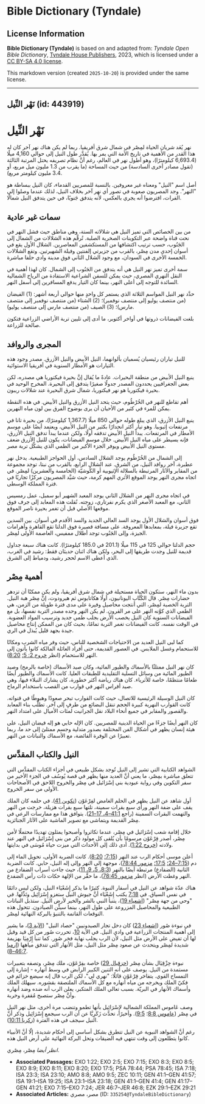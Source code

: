 # Bible Dictionary (Tyndale)

## License Information

**Bible Dictionary (Tyndale)** is based on and adapted from: _Tyndale Open Bible Dictionary_, [Tyndale House Publishers](https://tyndaleopenresources.com/), 2023, which is licensed under a [CC BY-SA 4.0 license](https://creativecommons.org/licenses/by-sa/4.0/legalcode.en).

This markdown version (created `2025-10-20`) is provided under the same license.



--------------------------------

## نَهْر النِّيل (id: 443919)

نَهْر النِّيل
=============

نهر يُعَد شريان الحياة لمِصْر في شمال شرق أفريقيا. ربما لم يكن هناك نهر آخر كان له هذا القدر من الأهمية في تاريخ الأمة التي يمر بها. يُقدَّر طول النيل إلى حوالي 4,160 ميلًا (6,693\.4 كيلومترًا)، وهو أطول نهر في العالم، رغم أنَّ نظام تصريفه يحتل المرتبة الثالثة (تقول مصادر أخرى السادسة) من حيث المساحة (ما يقرب من 1\.3 مليون ميل مربع، أو 3\.4 مليون كيلومتر مربع).

أصل اسم "النيل" ومعناه غير معروفين. بالنسبة للمصريين القدماء، كان النيل ببساطة هو "النهر". وجد المصريون صعوبة في تصور أي نهر آخر بخلاف النيل، لذلك عندما وصلوا إلى الفرات، افترضوا أنه يجري بالعكس، لأنه يتدفق جَنوبًا، في حين يتدفق النيل شمالًا.

سمات غير عادية
--------------

من بين الخصائص التي تميز النيل هي شلالاته الستة، وهي مناطق حيث فشل النهر في نحت قناة واضحة عبر التكوينات الصخرية الصلبة. تُرقَّم هذه الشلالات من الشمال إلى الجَنُوب، حسب ترتيب اكتشافها من المستكشفين المعاصرين. الشلال الأول يقع في أسوان إحدى مدن مِصْر، بالقرب من جزيرتي إلفنتين وفيلة الشهيرتين. وتقع الشلالات الخمسة الأخرى في السودان، مع وجود الشلال الثاني فوق مدينة وادي حلفا مباشرة.

سمة أخرى تميز نهر النيل هي أنه يتدفق من الجَنُوب إلى الشمال. كان لهذا أهمية في النقل النهري المصري، حيث يمكن للسفن الشراعية الاستفادة من الرياح الشمالية السائدة للتوجه إلى أعلى النهر، بينما كان التيار يدفع المسافرين إلى أسفل النهر.

حدَّد نهر النيل المواسم الثلاثة الذي يستمر كل واحدٍ منها حوالي أربعة أشهر: (1\) الفيضان (من منتصف يوليو إلى منتصف نوفمبر)؛ (2\) الشتاء (من منتصف نوفمبر إلى منتصف مارس)؛ (3\) الصيف (من منتصف مارس إلى منتصف يوليو).

بلغت الفيضانات ذروتها في أواخر أكتوبر، ما أدى إلى تليين تربة الأراضي الزراعية فتكون صالحة للزراعة.

المجرى والروافد
---------------

للنيل تياران رئيسيان يُسميان بألوانهما، النيل الأبيض والنيل الأزرق. مصدر وجود هذه التيارات هو الأمطار السنوية في أفريقيا الاستوائية.

ينبع النيل الأبيض من منطقة البحيرات. عادةً ما يُقال إنَّ بحيرة فيكتوريا هي مصدره، لكن بعض الجغرافيين يحددون المصدر جدولًا صغيرًا يتدفق إلى البحيرة. المخرج الوحيد في بحيرة فيكتوريا هو نهر فيكتوريا، شمال شرق البحيرة عند شلالات ريبون.

أهم تقاطع للنهر في الخُرْطُوم، حيث يتحد النيل الأزرق والنيل الأبيض. في هذه النقطة يمكن للمرء في كثير من الأحيان أن يرى بوضوح الفرق بين لون مياه النهرين.

ينبع النيل الأزرق، الذي يبلغ طوله حوالي 850 ميلًا (1,367\.7 كيلومترًا)، من بحيرة تانا في مرتفعات إثيوبيا. وهو تيار أكثر انحدارًا بكثير من النيل الأبيض، ويعتمد أيضًا على موسم الأمطار في المرتفعات. يبدأ النيل الأبيض تدفقه أولًا، ولكن عندما يبدأ تدفق النيل الأزرق، فإنه يسيطر على مياه النيل الأبيض. خلال موسم الفيضانات، يكون للنيل الأزرق ضعف مستوى النيل الأبيض ويوفر الجزء الأكبر من الطمي الذي يشكِّل تربة مصر.

إلى الشمال من الخُرْطُوم يوجد الشلال السادس، أول الحواجز الطبيعية. يدخل نهر عطبرة، آخر روافد النيل، من الشرق. عند الشلال الرابع، بالقرب من نبتا، توجد مجموعة من المقابر والآثار المرتبطة بالسلالة الإثيوبية أو الكُوشيّة (الخامسة والعشرين) لمِصْر. في اتجاه مجرى النهر يوجد الموقع الأثري المهم كرمة، حيث شيَّد المصريون مركزًا تجاريًا في فترة المملكة الوسطى.

في اتجاه مجرى النهر من الشلال الثاني يوجد المعبد الشهير أبو سمبل، عمل رمسيس الثاني، مع المعبد الأصغر الذي يكرم نفرتاري، زوجته. نُقلت هذه المعابد إلى جرف فوق موقعها الأصلي قبل أن تغمر بحيرة ناصر الموقع.

فوق أسوان والشلال الأول يوجد السد العالي الجديد والسد الأقدم في أسوان. بين السدين تقع جزيرة فيلة، بمعابدها المعروفة. على مسافة قصيرة فوق الدلتا تقع القاهرة وأهرامات الجيزة، وإلى الجَنُوب توجد أطلال ممفيس، العاصمة الأولى لمِصْر.

حجم الدلتا حوالي 125 في 115 ميلًا (201\.1 في 185\.0 كيلومترًا). كانت هناك سبعة جداول قديمة للنيل وجدت طريقها إلى البحر، ولكن هناك اثنان حديثان فقط: رشيد في الغرب، الذي أعطى الاسم لحجر رشيد، ودمياط إلى الشرق.

أهمية مِصْر
-----------

بدون ماء النهر، ستكون الحياة مستحيلة في شمال شرق أفريقيا، ولم يكن ممكنًا أن تزدهر حضارات مِصْر. قال الكُتَّاب اليونانيون، أولًا هكاتايوس ثم هيرودوت، إنَّ مِصْر هبة النيل. التربة الخصبة لمِصْر، التي أنتجت محاصيل وفيرة على مدى فترة طويلة من الزمن، هي الطمي الذي كوَّنه النهر على مر القرون. لم يكن النهر وحده مصدر التربة نفسها، بل مع الفيضانات السنوية كان النيل يخصب الأرض بجلب طمي جديد وترسيب المواد العضوية. في الوقت نفسه، كانت الفيضانات تغمر التربة تمامًا، بحيث كان من الممكن إنتاج محاصيل جيدة بجهد قليل يُبذل في الري.

كما لبى النيل العديد من الاحتياجات الشخصية للناس، حيث وفر مياه الشرب ومكانًا للاستحمام وغسل الملابس. في العصور القديمة، حتى أفراد العائلة المالكة كانوا يأتون إلى النهر للاستحمام (انظر [خروج 2: 5؛](https://ref.ly/Exod2:5) [8:20](https://ref.ly/Exod8:20)).

كان نهر النيل ممتلئًا بالأسماك والطيور المائية، وكان صيد الأسماك (خاصة بالرمح) وصيد الطيور المائية من وسائل التسلية التقليدية للطبقات العليا. كانت الأسماك والطيور أيضًا طعامًا منتظمًا، خاصة للأثرياء. كان هناك رياضة أكثر خطورة، كان يشارك النبلاء فيها، وهي صيد أفراس النهر في قوارب من القصب باستخدام الرماح.

كان النيل الوسيلة الرئيسية للاتصال، حيث كانت القوارب تبحر صعودًا وهبوطًا في قنواته. كانت القوارب النهرية كبيرة الحجم تنقل البضائع من طرفٍ إلى آخر. تطلَّب بناء المعابد والقصور والمقابر في جميع أنحاء البلاد نقل الجرانيت لمئات الأميال على امتداد النهر.

كان النهر أيضًا جزءًا من الحياة الدينية للمصريين. كان الإله حابي هو إله فيضان النيل، على هيئة إنسان يظهر في أشكال الفن المختلفة بصدور متدلية وجسم ممتلئ إلى حد ما، ربما تعبيرًا عن الوفرة الفائضة، مع الأسماك والنباتات من النهر.

النيل والكتاب المقدَّس
----------------------

الشواهد الكتابية التي تشير إلى النيل تُوجد بشكل طبيعي في أجزاء الكتاب المقدَّس التي تتعلق مباشرة بمِصْر، ما يعني أنَّ العديد منها يظهر في قصة يُوسُف في الجزء الأخير من سفر التكوين وفي رواية عبودية بني إسْرَائيل في مِصْر والخروج اللاحق في الأصحاحات الأولى من سفر الخروج.

أول شاهد عن النيل يظهر في الحلم الغامض لفِرْعَوْن ([تكوين 41](https://ref.ly/Gen41:1-Gen41:57)). في حلمه كان الملك يقف على ضفة النهر ورأى سبع بقرات سمينة، تلتها سبع بقرات هزيلة، خرجت من النهر والتهمت البقرات السمينة (راجع [41:1–4، 17–21](https://ref.ly/Gen41:1-Gen41:4,Gen41:17-Gen41:21)). يتوافق هذا مع ممارسات الرعي في مِصْر القديمة ويتماشى مع تصوير الماشية على الآثار الجنائزية.

خلال إقامة شعب إسْرَائيل في مِصْر، عندما تكاثروا وأصبحوا يمثلون تهديدًا محتملًا لأمن مِصْر، أصدر فِرْعَوْن مرسومًا بأن يُلقى كل مولود ذكر من بني إسْرَائيل في النهر عند ولادته ([خروج 1:22](https://ref.ly/Exod1:22)). أدى ذلك إلى الأحداث التي ميزت حياة مُوسَى في بدايتها.

أعلن موسى أحكام الرب عند النهر ([7:15؛](https://ref.ly/Exod7:15) [8:20](https://ref.ly/Exod8:20)). كانت الضربة الأولى، تحويل الماء إلى دم ([7:15–24؛](https://ref.ly/Exod7:15-Exod7:24) [17:5؛](https://ref.ly/Exod17:5) [مزمور 78:44](https://ref.ly/Ps78:44))، موجهة إلى النهر وإلى إله النيل، حابي. كانت الضربة الثانية (الضفادع) مرتبطة أيضًا بالنهر ([8:3، 5، 9، 11](https://ref.ly/Exod8:3,Exod8:5,Exod8:9,Exod8:11))، حيث جاءت أسراب الضفادع من النهر وغطت الأرض (انظر [مزمور 78:45](https://ref.ly/Ps78:45))، ما حقَّر من الإلهة حكات ذات رأس الضفدع.

هناك عدّة شواهد عن النيل في أسفار النبوة. كثيرًا ما يذكر إِشَعْيَاء النيل، ولكن ليس دائمًا في نفس السياق. في [7:18](https://ref.ly/Isa7:18) يكتب إِشَعْيَاء أنَّ جيوش النيل ستغزو إِسْرَائِيل وتَذِّلها. في "وحي من جهة مِصْر" ([إشعياء 19](https://ref.ly/Isa19:1-Isa19:25))، يتنبأ النبي بالشر والخير لأرض النيل. ستذبل النباتات الطبيعية والمحاصيل المزروعة على طول النهر، بينما سيئِّن الصيادون. تتحول هذه التوقعات القاتمة بالتنبؤ بالبركة النهائية لمِصْر.

في نبوءة صُور ([إشعياء 23](https://ref.ly/Isa23:1-Isa23:18)) كان دخل تجار الصيدونيين "حصاد النيل" ([الآية 3](https://ref.ly/Isa23:3))، ما يشير إلى أهمية المنتجات الزراعية في وادي النيل. في الآية [10](https://ref.ly/Isa23:10)، تحررت صُور من كل قيد وقيل لها أن تفيض على الأرض مثل النيل، لأن الرب يجلب نهاية فخر صُور. كما تنبأ إِرْمِيَا بهزيمة شديدة لمِصْر ويتحدث عن صعود مِصْر مثل النيل، مثل الأنهار التي تتدفق مياهها ([إرميا 46:7–8](https://ref.ly/Jer46:7-Jer46:8)).

نبوءة حِزْقِيَال بشأن مِصْر ([حزقيال 29](https://ref.ly/Ezek29:1-Ezek29:21)) خاصة بفِرْعَوْن، ملك مِصْر، وتصفه بتعبيرات مستمدة من النيل. يوصف على أنه التنين الكبير الرابض في وسط أنهاره \- إشارة إلى التمساح القوي. يتفاخر فِرْعَوْن قائلًا: "نهري لي"، لكن الرب قال إنه سيضع خزائم في فكيّ الملك ويخرجه من مياه أنهاره مع كل الأسماك الملتصقة بقشوره. سيهلك الملك وأسماك الأنهار في البريّة. بسبب تعالي الملك المتكبر، يعلن الرب أنه ضده وضد أنهاره وأنَّ مِصْر ستصبح مُقفرة وخربة.

وصف عَاموس المملكة الشمالية لإِسْرَائِيل بأنها تطمو وتنضب مرة أخرى، مثل نهر النيل في مِصْر ([عاموس 8:8](https://ref.ly/Amos8:8)؛ [9:5](https://ref.ly/Amos9:5)). وأخيرًا، تحدَّث زَكَرِيَّا عن أن الرب سيجمع إِسْرَائِيل وذكر أنَّ النيل سيجف في هذه الفترة ([زكريا 10:11](https://ref.ly/Zech10:11)).

رغم أنَّ الشواهد النبوية عن النيل تتطرق بشكل أساسي إلى أحكام شديدة، إلّا أنَّ الأنبياء كانوا يتطلعون إلى وقت تنتهي فيه الضيقات وتحل البركة النهائية على أرض النيل هذه.

*انظر أيضا* مِصْر، مِصْري.

* **Associated Passages:** EXO 1:22; EXO 2:5; EXO 7:15; EXO 8:3; EXO 8:5; EXO 8:9; EXO 8:11; EXO 8:20; EXO 17:5; PSA 78:44; PSA 78:45; ISA 7:18; ISA 23:3; ISA 23:10; AMO 8:8; AMO 9:5; ZEC 10:11; GEN 41:1–GEN 41:57; ISA 19:1–ISA 19:25; ISA 23:1–ISA 23:18; GEN 41:1–GEN 41:4; GEN 41:17–GEN 41:21; EXO 7:15–EXO 7:24; JER 46:7–JER 46:8; EZK 29:1–EZK 29:21
* **Associated Articles:** مصر، مصري (ID: `335254@TyndaleBibleDictionary`)

